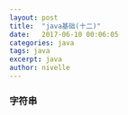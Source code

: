 ```yaml
---
layout: post
title:  "java基础(十二)"
date:   2017-06-10 00:06:05
categories: java
tags: java
excerpt: java
author: nivelle
---
```


### 字符串
